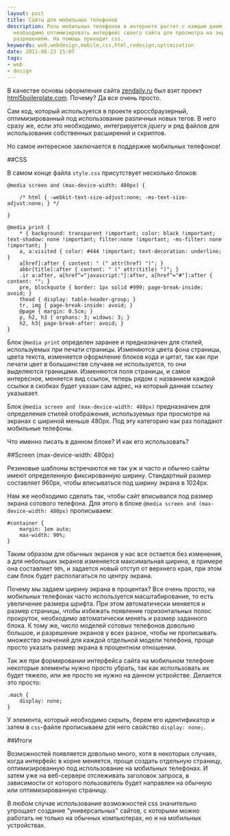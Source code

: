 ```yaml
---
layout: post
title: Сайты для мобильных телефонов
description: Роль мобильных телефонов в интернете растет с каждым днем, и уже сейчас
  необходимо оптимизировать интерфейс своего сайта для просмотра на экранах с небольшим
  разрешением. На помощь приходит css.
keywords: web,webdesign,mobile,css,html,redesign,optimization
date: 2011-06-23 15:07
tags:
- web
- design
---
```

В качестве основы оформления сайта [zendaily.ru][1] был взят проект
[html5boilerplate.com][2].  Почему? Да все очень просто. 

Сам код, который используется в проекте кроссбраузерный, оптимизированный под
использование различных новых тегов. В него сразу же, если это необходимо, интегрируется
*jquery* и ряд файлов для использования собственных расширений и скриптов. 

Но самое интересное заключается в поддержке мобильных телефонов!

##CSS

В самом конце файла `style.css` присутствует несколько блоков:

    @media screen and (max-device-width: 480px) {

        /* html { -webkit-text-size-adjust:none; -ms-text-size-adjust:none; } */

    }

    @media print {
        * { background: transparent !important; color: black !important; text-shadow: none !important; filter:none !important; -ms-filter: none !important; } 
        a, a:visited { color: #444 !important; text-decoration: underline; }
        a[href]:after { content: " (" attr(href) ")"; }
        abbr[title]:after { content: " (" attr(title) ")"; }
        .ir a:after, a[href^="javascript:"]:after, a[href^="#"]:after { content: ""; }  
        pre, blockquote { border: 1px solid #999; page-break-inside: avoid; }
        thead { display: table-header-group; }
        tr, img { page-break-inside: avoid; }
        @page { margin: 0.5cm; }
        p, h2, h3 { orphans: 3; widows: 3; }
        h2, h3{ page-break-after: avoid; }
    }

Блок `@media print` определен заранее и предназначен для стилей, используемых при печати
страницы. Изменяются цвета фона страницы, цвета текста, изменяется оформление блоков кода
и цитат, так как при печати цвет в большинстве случаев не используется, то они выделяются
границами. Изменяются поля страницы, и самое интересное, меняется вид ссылок, теперь рядом
с названием каждой ссылки в скобках будет указан сам адрес, на который данная ссылку
указывает.

Блок `@media screen and (max-device-width: 480px)` предназначен для определения стилей
отображения, используемых при просмотре на экранах с шириной меньше 480px. Под эту
категорию как раз попадают мобильные телефоны. 

Что именно писать в данном блоке? И как его использовать?

##Screen (max-device-width: 480px)

Резиновые шаблоны встречаются не так уж и часто и обычно сайты имеют определенную
фиксированную ширину. Стандартный размер составляет 960px, чтобы вписываться под ширину
экрана в 1024px.

Нам же необходимо сделать так, чтобы сайт вписывался под размер экрана сотового телефона.
Для этого в блоке `@media screen and (max-device-width: 480px)` прописываем:

    #container {
        margin: 1em auto;
        max-width: 90%;
    }

Таким образом для обычных экранов у нас все остается без изменения, а для небольших
экранов изменяется максимальная ширина, в примере она составляет `90%`, и задается новый
отступ от верхнего края, при этом сам блок будет располагаться по центру экрана.

Почему мы задаем ширину экрана в процентах? Все очень просто, на мобильных телефонах
часто используется масштабирование, то есть увеличение размера шрифта. При этом
автоматически меняется и размер страницы, чтобы избежать появление горизонтальных полос
прокруток, необходимо автоматически менять и размер заданного блока. К тому же, число
моделей сотовых телефонов довольно большое, и разрешение экранов у всех разное, чтобы не
прописывать множество значений для каждой отдельной модели телефона, проще просто указать
размер экрана в процентном отношении.

Так же при формировании интерфейса сайта на мобильном телефоне некоторые элементы нужно
просто убрать, так как использовать их будет тяжело, или же просто не нужно на данном
устройстве. Делается это просто:

    .mach {
        display: none;
    }

У элемента, который необходимо скрыть, берем его идентификатор и затем в `css`-файле
прописываем для него свойство `display: none;`.

##Итоги

Возможностей появляется довольно много, хотя в некоторых случаях, когда интерфейс в корне
меняется, проще создать отдельную страницу, оптимизированную под использование на
мобильных телефонах. И затем уже на веб-сервере отслеживать заголовок запроса, в
зависимости от которого пользователь будет направлен на обычную или оптимизированную
страницу. 

В любом случае использование возможностей css значительно упрощает создание
"универсальных" сайтов, с которыми можно работать не только на обычных компьютерах, но и
на мобильных устройствах.

[1]: http://zendaily.ru/ "Дзен каждый день"
[2]: http://html5boilerplate.com/ "HTML5 ★ BOILERPLATE"
